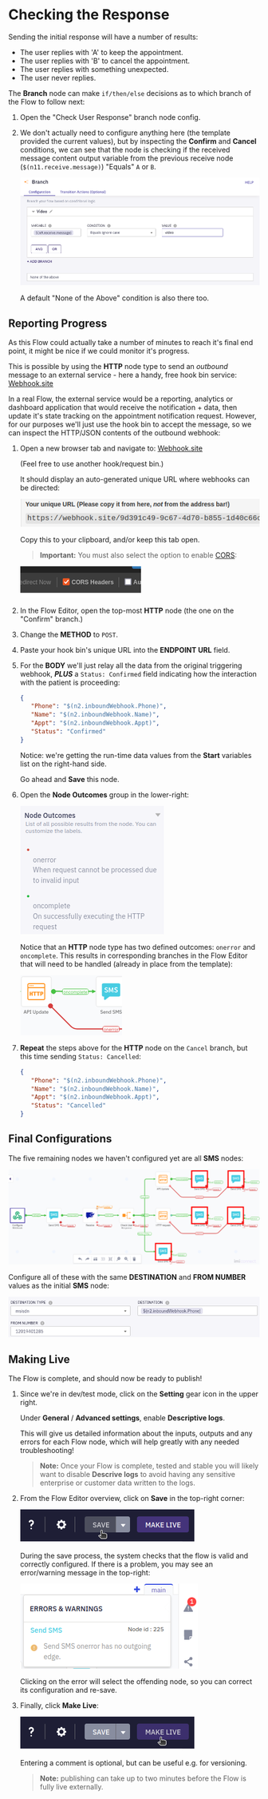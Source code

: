 # Checking the Response

Sending the initial response will have a number of results:

* The user replies with 'A' to keep the appointment.
* The user replies with 'B' to cancel the appointment.
* The user replies with something unexpected.
* The user never replies.

The **Branch** node can make `if/then/else` decisions as to which branch of the Flow to follow next:

1. Open the "Check User Response" branch node config.

1. We don't actually need to configure anything here (the template provided the current values), but by inspecting the **Confirm** and **Cancel** conditions, we can see that the node is checking if the received message content output variable from the previous receive node (`$(n11.receive.message)`) "Equals" `A` or `B`.

   ![Branch](images/branch.png)

   A default "None of the Above" condition is also there too.

## Reporting Progress

As this Flow could actually take a number of minutes to reach it's final end point, it might be nice if we could monitor it's progress.

This is possible by using the **HTTP** node type to send an _outbound_ message to an external service - here a handy, free hook bin service: [Webhook.site](https://webhook.site/)

In a real Flow, the external service would be a reporting, analytics or dashboard application that would receive the notification + data, then update it's state tracking on the appointment notification request.  However, for our purposes we'll just use the hook bin to accept the message, so we can inspect the HTTP/JSON contents of the outbound webhook:

1. Open a new browser tab and navigate to: [Webhook.site](https://webhook.site/) 

   (Feel free to use another hook/request bin.)

   It should display an auto-generated unique URL where webhooks can be directed:

   ![Unique URL](images/unique_url.png)
   
   Copy this to your clipboard, and/or keep this tab open.

   > **Important:** You must also select the option to enable [CORS](https://en.wikipedia.org/wiki/Cross-origin_resource_sharing):

   ![CORS](images/cors.png)

1. In the Flow Editor, open the top-most **HTTP** node (the one on the "Confirm" branch.)

1. Change the **METHOD** to `POST`.

1. Paste your hook bin's unique URL into the **ENDPOINT URL** field.

1. For the **BODY** we'll just relay all the data from the original triggering webhook, **_PLUS_** a `Status: Confirmed` field indicating how the interaction with the patient is proceeding:

   ```json
   {
      "Phone": "$(n2.inboundWebhook.Phone)",
      "Name": "$(n2.inboundWebhook.Name)",
      "Appt": "$(n2.inboundWebhook.Appt)",
      "Status": "Confirmed"
   }
   ```

   Notice: we're getting the run-time data values from the **Start** variables list on the right-hand side.

   Go ahead and **Save** this node.

1. Open the **Node Outcomes** group in the lower-right:

   ![Node Outcomes](images/node_outcomes.png)

   Notice that an **HTTP** node type has two defined outcomes: `onerror` and `oncomplete`.  This results in corresponding branches in the Flow Editor that will need to be handled (already in place from the template):

   ![On Error](images/onerror.png)

1. **Repeat** the steps above for the **HTTP** node on the `Cancel` branch, but this time sending `Status: Cancelled`:

   ```json
   {
      "Phone": "$(n2.inboundWebhook.Phone)",
      "Name": "$(n2.inboundWebhook.Name)",
      "Appt": "$(n2.inboundWebhook.Appt)",
      "Status": "Cancelled"
   }
   ```

## Final Configurations

The five remaining nodes we haven't configured yet are all **SMS** nodes:

![Final Five](images/final_five%20(Gimp).png)

 Configure all of these with the same **DESTINATION** and **FROM NUMBER** values as the initial **SMS** node:

![Final Configs](images/final_configs.png)

## Making Live

The Flow is complete, and should now be ready to publish!

1. Since we're in dev/test mode, click on the **Setting** gear icon in the upper right.

   Under **General** / **Advanced settings**, enable **Descriptive logs**.

   This will give us detailed information about the inputs, outputs and any errors for each Flow node, which will help greatly with any needed troubleshooting!

   > **Note:** Once your Flow is complete, tested and stable you will likely want to disable **Descrive logs** to avoid having any sensitive enterprise or customer data written to the logs.

1. From the Flow Editor overview, click on **Save** in the top-right corner:

   ![Save](images/save.png)

    During the save process, the system checks that the flow is valid and correctly configured.  If there is a problem, you may see an error/warning message in the top-right:

    ![Error](images/error.png)

    Clicking on the error will select the offending node, so you can correct its configuration and re-save.

1. Finally, click **Make Live**:

   ![Make Live](images/make_live.png)

   Entering a comment is optional, but can be useful e.g. for versioning.

   > **Note:** publishing can take up to two minutes before the Flow is fully live externally.
